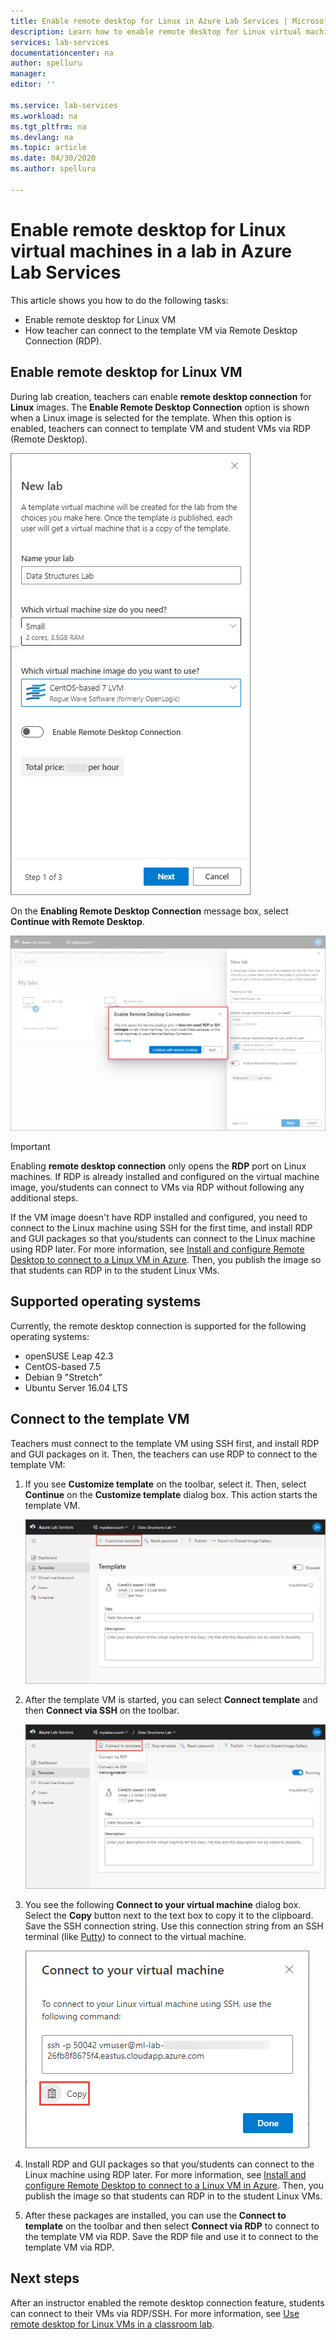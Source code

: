```yaml
---
title: Enable remote desktop for Linux in Azure Lab Services | Microsoft Docs
description: Learn how to enable remote desktop for Linux virtual machines in a lab in Azure Lab Services.  
services: lab-services
documentationcenter: na
author: spelluru
manager: 
editor: ''

ms.service: lab-services
ms.workload: na
ms.tgt_pltfrm: na
ms.devlang: na
ms.topic: article
ms.date: 04/30/2020
ms.author: spelluru

---
```


# Enable remote desktop for Linux virtual machines in a lab in Azure Lab Services
This article shows you how to do the following tasks:

- Enable remote desktop for Linux VM
- How teacher can connect to the template VM via Remote Desktop Connection (RDP).

## Enable remote desktop for Linux VM
During lab creation, teachers can enable **remote desktop connection** for **Linux** images. The **Enable Remote Desktop Connection** option is shown when a Linux image is selected for the template. When this option is enabled, teachers can connect to template VM and student VMs via RDP (Remote Desktop). 

![Enable remote desktop connection for a Linux image](../media/how-to-enable-remote-desktop-linux/enable-rdp-option.png)

On the **Enabling Remote Desktop Connection** message box, select **Continue with Remote Desktop**. 

![Enable remote desktop connection for a Linux image](../media/how-to-enable-remote-desktop-linux/enabling-remote-desktop-connection-dialog.png)

> [!IMPORTANT] 
> Enabling **remote desktop connection** only opens the **RDP** port on Linux machines. If RDP is already installed and configured on the virtual machine image, you/students can connect to VMs via RDP without following any additional steps.
> 
> If the VM image doesn't have RDP installed and configured, you need to connect to the Linux machine using SSH for the first time, and install RDP and GUI packages so that you/students can connect to the Linux machine using RDP later. For more information, see [Install and configure Remote Desktop to connect to a Linux VM in Azure](../../virtual-machines/linux/use-remote-desktop.md). Then, you publish the image so that students can RDP in to the student Linux VMs. 

## Supported operating systems
Currently, the remote desktop connection is supported for the following operating systems:

- openSUSE Leap 42.3
- CentOS-based 7.5
- Debian 9 "Stretch"
- Ubuntu Server 16.04 LTS

## Connect to the template VM 
Teachers must connect to the template VM using SSH first, and install RDP and GUI packages on it. Then, the teachers can use RDP to connect to the template VM: 

1. If you see **Customize template** on the toolbar, select it. Then, select **Continue** on the **Customize template** dialog box. This action starts the template VM.  

    ![Customize template](../media/how-to-enable-remote-desktop-linux/customize-template.png)
2. After the template VM is started, you can select **Connect template** and then **Connect via SSH** on the toolbar. 

    ![Connect to template via RDP after the lab is created](../media/how-to-enable-remote-desktop-linux/rdp-after-lab-creation.png) 
3. You see the following **Connect to your virtual machine** dialog box. Select the **Copy** button next to the text box to copy it to the clipboard. Save the SSH connection string. Use this connection string from an SSH terminal (like [Putty](https://www.putty.org/)) to connect to the virtual machine.
 
    ![SSH connection string](../media/how-to-enable-remote-desktop-linux/ssh-connection-string.png)
4. Install RDP and GUI packages so that you/students can connect to the Linux machine using RDP later. For more information, see [Install and configure Remote Desktop to connect to a Linux VM in Azure](../../virtual-machines/linux/use-remote-desktop.md). Then, you publish the image so that students can RDP in to the student Linux VMs.
5. After these packages are installed, you can use the **Connect to template** on the toolbar and then select **Connect via RDP** to connect to the template VM via RDP. Save the RDP file and use it to connect to the template VM via RDP. 

## Next steps
After an instructor enabled the remote desktop connection feature, students can connect to their VMs via RDP/SSH. For more information, see [Use remote desktop for Linux VMs in a classroom lab](how-to-use-remote-desktop-linux-student.md). 